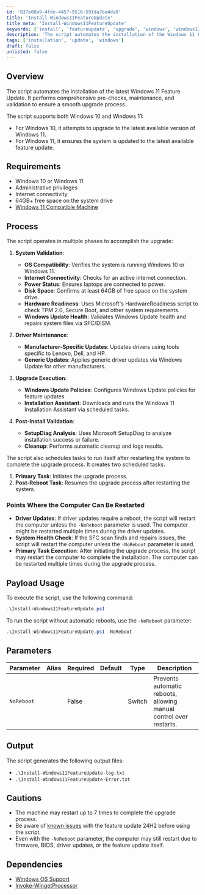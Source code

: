 ```yaml
---
id: '837e00a9-4fde-4457-9516-591da7ba4da0'
title: 'Install-Windows11FeatureUpdate'
title_meta: 'Install-Windows11FeatureUpdate'
keywords: ['install', 'featureupdate', 'upgrade', 'windows', 'windows11', 'troubleshooting', 'reboot']
description: 'The script automates the installation of the Windows 11 Feature Update. It performs comprehensive pre-checks, maintenance, and validation to ensure a smooth upgrade process.'
tags: ['installation', 'update', 'windows']
draft: false
unlisted: false
---
```


## Overview

The script automates the installation of the latest Windows 11 Feature Update. It performs comprehensive pre-checks, maintenance, and validation to ensure a smooth upgrade process.

The script supports both Windows 10 and Windows 11:

- For Windows 10, it attempts to upgrade to the latest available version of Windows 11.  
- For Windows 11, it ensures the system is updated to the latest available feature update.

## Requirements

- Windows 10 or Windows 11
- Administrative privileges
- Internet connectivity
- 64GB+ free space on the system drive
- [Windows 11 Compatible Machine](https://www.microsoft.com/en-us/windows/windows-11-specifications)

## Process

The script operates in multiple phases to accomplish the upgrade:

1. **System Validation**:
   - **OS Compatibility**: Verifies the system is running Windows 10 or Windows 11.
   - **Internet Connectivity**: Checks for an active internet connection.
   - **Power Status**: Ensures laptops are connected to power.
   - **Disk Space**: Confirms at least 64GB of free space on the system drive.
   - **Hardware Readiness**: Uses Microsoft's HardwareReadiness script to check TPM 2.0, Secure Boot, and other system requirements.
   - **Windows Update Health**: Validates Windows Update health and repairs system files via SFC/DISM.

2. **Driver Maintenance**:
   - **Manufacturer-Specific Updates**: Updates drivers using tools specific to Lenovo, Dell, and HP.
   - **Generic Updates**: Applies generic driver updates via Windows Update for other manufacturers.

3. **Upgrade Execution**:
   - **Windows Update Policies**: Configures Windows Update policies for feature updates.
   - **Installation Assistant**: Downloads and runs the Windows 11 Installation Assistant via scheduled tasks.

4. **Post-Install Validation**:
   - **SetupDiag Analysis**: Uses Microsoft SetupDiag to analyze installation success or failure.
   - **Cleanup**: Performs automatic cleanup and logs results.

The script also schedules tasks to run itself after restarting the system to complete the upgrade process. It creates two scheduled tasks:

1. **Primary Task**: Initiates the upgrade process.
2. **Post-Reboot Task**: Resumes the upgrade process after restarting the system.

### Points Where the Computer Can Be Restarted

- **Driver Updates**: If driver updates require a reboot, the script will restart the computer unless the `-NoReboot` parameter is used. The computer might be restarted multiple times during the driver updates.
- **System Health Check**: If the SFC scan finds and repairs issues, the script will restart the computer unless the `-NoReboot` parameter is used.
- **Primary Task Execution**: After initiating the upgrade process, the script may restart the computer to complete the installation. The computer can be restarted multiple times during the upgrade process.

## Payload Usage

To execute the script, use the following command:

```powershell
.\Install-Windows11FeatureUpdate.ps1
```

To run the script without automatic reboots, use the `-NoReboot` parameter:

```powershell
.\Install-Windows11FeatureUpdate.ps1 -NoReboot
```

## Parameters

| Parameter  | Alias | Required | Default | Type   | Description                                                                 |
|------------|-------|----------|---------|--------|-----------------------------------------------------------------------------|
| `NoReboot` |       | False    |         | Switch | Prevents automatic reboots, allowing manual control over restarts.          |

## Output

The script generates the following output files:

- `.\Install-Windows11FeatureUpdate-log.txt`
- `.\Install-Windows11FeatureUpdate-Error.txt`

## Cautions

- The machine may restart up to 7 times to complete the upgrade process.
- Be aware of [known issues](https://learn.microsoft.com/en-us/windows/release-health/status-windows-11-24h2) with the feature update 24H2 before using the script.
- Even with the `-NoReboot` parameter, the computer may still restart due to firmware, BIOS, driver updates, or the feature update itself.

## Dependencies

- [Windows OS Support](../../static/attachments/windows-os-support.json)
- [Invoke-WingetProcessor](./Invoke-WingetProcessor.md)
